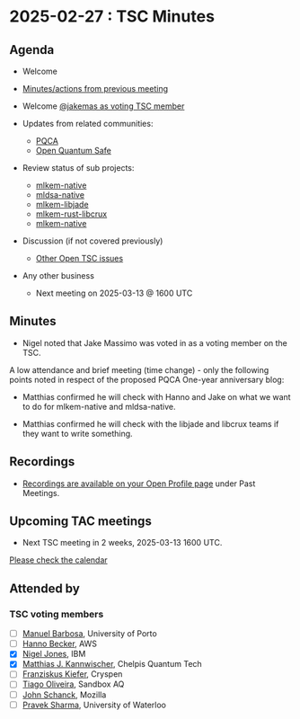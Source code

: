 # 2025-02-27 :  TSC Minutes

## Agenda

* Welcome

* [Minutes/actions from previous meeting](../2025-02-13/minutes.md)
* Welcome [@jakemas as voting TSC member](https://github.com/pq-code-package/tsc/issues/139)

* Updates from related communities:
  * [PQCA](https://github.com/PQCA)
  * [Open Quantum Safe](https://github.com/open-quantum-safe)

* Review status of sub projects:

  * [mlkem-native](https://github.com/pq-code-package/mlkem-native)
  * [mldsa-native](https://github.com/pq-code-package/mldsa-native)
  * [mlkem-libjade](https://github.com/pq-code-package/mlkem-libjade)
  * [mlkem-rust-libcrux](https://github.com/pq-code-package/mlkem-rust-libcrux)
  * [mlkem-native](https://github.com/pq-code-package/mlkem-c-embedded)

* Discussion (if not covered previously)

  * [Other Open TSC issues](https://github.com/orgs/pq-code-package/projects/4/views/1)

* Any other business
  * Next meeting on 2025-03-13 @ 1600 UTC

## Minutes

* Nigel noted that Jake Massimo was voted in as a voting member on the TSC.

A low attendance and brief meeting (time change) - only the following points noted in respect of the proposed PQCA One-year anniversary blog:

* Matthias confirmed he will check with Hanno and Jake on what we want to do for mlkem-native and mldsa-native.

* Matthias confirmed he will check with the libjade and libcrux teams if they want to write something.

## Recordings

* [Recordings are available on your Open Profile page](https://openprofile.dev/my-meetings) under Past Meetings.

## Upcoming TAC meetings

* Next TSC meeting in 2 weeks, 2025-03-13 1600 UTC.

[Please check the calendar](https://pqca.org/calendar/)

## Attended by

### TSC voting members

* [ ] [Manuel Barbosa](https://github.com/mbbarbosa), University of Porto
* [ ] [Hanno Becker](https://github.com/hanno-becker), AWS
* [X] [Nigel Jones](https://github.com/planetf1), IBM
* [X] [Matthias J. Kannwischer](https://github.com/mkannwischer), Chelpis Quantum Tech
* [ ] [Franziskus Kiefer](https://github.com/franziskuskiefer), Cryspen
* [ ] [Tiago Oliveira](https://github.com/tfaoliveira), Sandbox AQ
* [ ] [John Schanck](https://github.com/jschanck), Mozilla
* [ ] [Pravek Sharma](https://github.com/praveksharma), University of Waterloo

